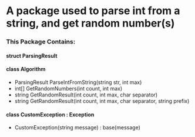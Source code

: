 ﻿# A package used to parse int from a string, and get random number(s)
### This Package Contains:
#### struct ParsingResult
#### class Algorithm
- ParsingResult ParseIntFromString(string str, int max)
- int[] GetRandomNumbers(int count, int max)
- string GetRandomResult(int count, int max, char separator)
- string GetRandomResult(int count, int max, char separator, string prefix)
#### class CustomException : Exception
- CustomException(string message) : base(message)